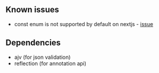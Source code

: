 ## Known issues

- const enum is not supported by default on nextjs - [issue](https://github.com/babel/babel/issues/8741)

## Dependencies

- ajv (for json validation)
- reflection (for annotation api)
